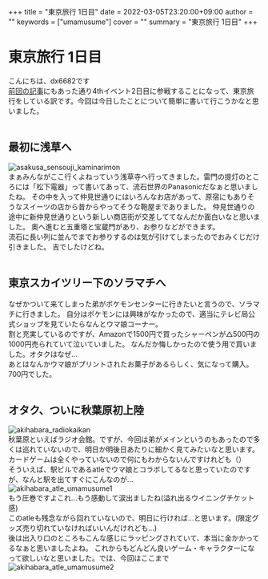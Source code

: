 +++
title = "東京旅行 1日目"
date = 2022-03-05T23:20:00+09:00
author = ""
keywords = ["umamusume"]
cover = ""
summary = "東京旅行 1日目"
+++
# 東京旅行 1日目
こんにちは、dx6682です<br>
[前回の記事](https://orenoaiba.ga/post/5)にもあった通り4thイベント2日目に参戦することになって、東京旅行をしている訳です。今回は今日したことについて簡単に書いて行こうかなと思いました。<br>
<br>
## 最初に浅草へ<br>
![asakusa_sensouji_kaminarimon](img/IMG_7991.jpg)<br>
まぁみんながここ行くよねっていう浅草寺へ行ってきました。雷門の提灯のところには「松下電器」って書いてあって、流石世界のPanasonicだなぁと思いましたね。
その中を入って仲見世通りにはいろんなお店があって、原宿にもありそうなスイーツの店から昔からやってそうな鞄屋までありました。
仲見世通りの途中に新仲見世通りという新しい商店街が交差しててなんだか面白いなと思いました。
奥へ進むと五重塔と宝蔵門があり、お参りなどができます。<br>
流石に長い列に並んでまでお参りするのは気が引けてしまったのでおみくじだけ引きました。
吉でしたけどね。<br>
<br>
## 東京スカイツリー下のソラマチへ<br>
なぜかついて来てしまった弟がポケモンセンターに行きたいと言うので、ソラマチに行きました。
自分はポケモンには興味がなかったので、適当にテレビ局公式ショップを見ていたらなんとウマ娘コーナー。<br>
割と充実しているのですが、Amazonで1500円で買ったシャーペンが△500円の1000円売られていて泣いていました。
なんだか悔しかったので使う用で買いました。オタクはなぜ...<br>
あとはなんかウマ娘がプリントされたお菓子があるらしく、気になって購入。700円でした。<br>
<br>
## オタク、ついに秋葉原初上陸<br>
![akihabara_radiokaikan](img/IMG_8045.jpg)<br>
秋葉原といえばラジオ会館。ですが、今回は弟がメインというのもあったので多くは巡れていないので、明日か明後日あたりに細かく見てみたいなと思います。カードゲームは全くやっていないので何にもわからないんですけれども（）<br>
そういえば、駅ビルであるatleでウマ娘とコラボしてるなと思っていたのですが、なんと駅を出てすぐにこんなのが...<br>
![akihabara_atle_umamusume1](img/IMG_8026.jpg)<br>
もう圧巻ですよこれ...もう感動して涙出ましたね(溢れ出るウイニングチケット感)<br>
このatleも残念ながら回れていないので、明日に行ければ...と思います。(限定グッズ売り切れていなければいいんだけれども...)<br>
後は出入り口のところもこんな感じにラッピングされていて、本当に金かかってるなぁと思いましたよね。
これからもどんどん良いゲーム・キャラクターになって欲しいなと思いました。では、今回はここまで<br>
![akihabara_atle_umamusume2](img/IMG_8058.jpg)<br>
